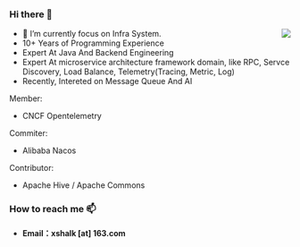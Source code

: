 ### Hi there 👋



<a href="https://github.com/shalk">
  <img align="right" src="https://github-readme-stats.vercel.app/api?username=shalk" />
</a>

- 🔭 I’m currently focus on Infra System.
- 10+ Years of Programming Experience
- Expert At Java And Backend Engineering
- Expert At microservice architecture framework domain, like RPC, Servce Discovery, Load Balance, Telemetry(Tracing, Metric, Log)
- Recently, Intereted on Message Queue And AI

Member:
- CNCF Opentelemetry
  
Commiter:
- Alibaba Nacos
  
Contributor:
- Apache Hive / Apache Commons

  
### How to reach me 📫 
- **Email：xshalk [at] 163.com**



<!--
**shalk/shalk** is a ✨ _special_ ✨ repository because its `README.md` (this file) appears on your GitHub profile.
[![Top Langs](https://github-readme-stats.vercel.app/api/top-langs/?username=shalk&hide=javascript,html&layout=compact)](https://github.com/anuraghazra/github-readme-stats)

Here are some ideas to get you started:

- 🔭 I’m currently working on ...
- 🌱 I’m currently learning ...
- 👯 I’m looking to collaborate on ...
- 🤔 I’m looking for help with ...
- 💬 Ask me about ...
- 📫 How to reach me: ...
- 😄 Pronouns: ...
- ⚡ Fun fact: ...
-->
